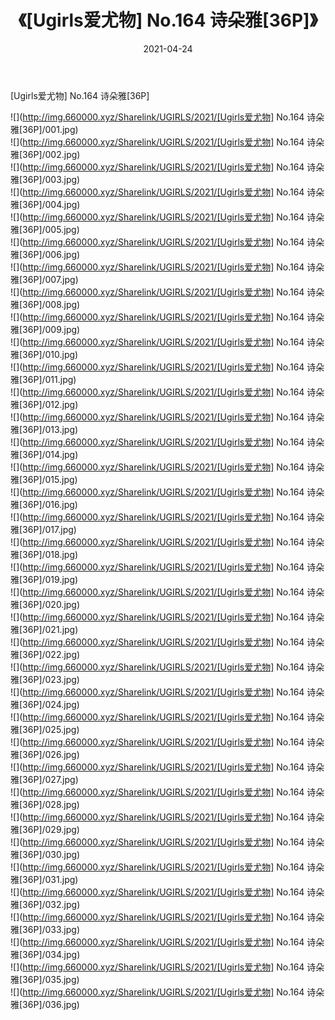 ﻿---
layout: post
title:  《[Ugirls爱尤物] No.164 诗朵雅[36P]》
date:   2021-04-24
img: http://img.660000.xyz/Sharelink/UGIRLS/2021/[Ugirls爱尤物] No.164 诗朵雅[36P]/000.jpg
categories: [美女, 清纯, 唯美]
---

[Ugirls爱尤物] No.164 诗朵雅[36P]

  ![](http://img.660000.xyz/Sharelink/UGIRLS/2021/[Ugirls爱尤物] No.164 诗朵雅[36P]/001.jpg) <br> ![](http://img.660000.xyz/Sharelink/UGIRLS/2021/[Ugirls爱尤物] No.164 诗朵雅[36P]/002.jpg) <br> ![](http://img.660000.xyz/Sharelink/UGIRLS/2021/[Ugirls爱尤物] No.164 诗朵雅[36P]/003.jpg) <br> ![](http://img.660000.xyz/Sharelink/UGIRLS/2021/[Ugirls爱尤物] No.164 诗朵雅[36P]/004.jpg) <br> ![](http://img.660000.xyz/Sharelink/UGIRLS/2021/[Ugirls爱尤物] No.164 诗朵雅[36P]/005.jpg) <br> ![](http://img.660000.xyz/Sharelink/UGIRLS/2021/[Ugirls爱尤物] No.164 诗朵雅[36P]/006.jpg) <br> ![](http://img.660000.xyz/Sharelink/UGIRLS/2021/[Ugirls爱尤物] No.164 诗朵雅[36P]/007.jpg) <br> ![](http://img.660000.xyz/Sharelink/UGIRLS/2021/[Ugirls爱尤物] No.164 诗朵雅[36P]/008.jpg) <br> ![](http://img.660000.xyz/Sharelink/UGIRLS/2021/[Ugirls爱尤物] No.164 诗朵雅[36P]/009.jpg) <br> ![](http://img.660000.xyz/Sharelink/UGIRLS/2021/[Ugirls爱尤物] No.164 诗朵雅[36P]/010.jpg) <br> ![](http://img.660000.xyz/Sharelink/UGIRLS/2021/[Ugirls爱尤物] No.164 诗朵雅[36P]/011.jpg) <br> ![](http://img.660000.xyz/Sharelink/UGIRLS/2021/[Ugirls爱尤物] No.164 诗朵雅[36P]/012.jpg) <br> ![](http://img.660000.xyz/Sharelink/UGIRLS/2021/[Ugirls爱尤物] No.164 诗朵雅[36P]/013.jpg) <br> ![](http://img.660000.xyz/Sharelink/UGIRLS/2021/[Ugirls爱尤物] No.164 诗朵雅[36P]/014.jpg) <br> ![](http://img.660000.xyz/Sharelink/UGIRLS/2021/[Ugirls爱尤物] No.164 诗朵雅[36P]/015.jpg) <br> ![](http://img.660000.xyz/Sharelink/UGIRLS/2021/[Ugirls爱尤物] No.164 诗朵雅[36P]/016.jpg) <br> ![](http://img.660000.xyz/Sharelink/UGIRLS/2021/[Ugirls爱尤物] No.164 诗朵雅[36P]/017.jpg) <br> ![](http://img.660000.xyz/Sharelink/UGIRLS/2021/[Ugirls爱尤物] No.164 诗朵雅[36P]/018.jpg) <br> ![](http://img.660000.xyz/Sharelink/UGIRLS/2021/[Ugirls爱尤物] No.164 诗朵雅[36P]/019.jpg) <br> ![](http://img.660000.xyz/Sharelink/UGIRLS/2021/[Ugirls爱尤物] No.164 诗朵雅[36P]/020.jpg) <br> ![](http://img.660000.xyz/Sharelink/UGIRLS/2021/[Ugirls爱尤物] No.164 诗朵雅[36P]/021.jpg) <br> ![](http://img.660000.xyz/Sharelink/UGIRLS/2021/[Ugirls爱尤物] No.164 诗朵雅[36P]/022.jpg) <br> ![](http://img.660000.xyz/Sharelink/UGIRLS/2021/[Ugirls爱尤物] No.164 诗朵雅[36P]/023.jpg) <br> ![](http://img.660000.xyz/Sharelink/UGIRLS/2021/[Ugirls爱尤物] No.164 诗朵雅[36P]/024.jpg) <br> ![](http://img.660000.xyz/Sharelink/UGIRLS/2021/[Ugirls爱尤物] No.164 诗朵雅[36P]/025.jpg) <br> ![](http://img.660000.xyz/Sharelink/UGIRLS/2021/[Ugirls爱尤物] No.164 诗朵雅[36P]/026.jpg) <br> ![](http://img.660000.xyz/Sharelink/UGIRLS/2021/[Ugirls爱尤物] No.164 诗朵雅[36P]/027.jpg) <br> ![](http://img.660000.xyz/Sharelink/UGIRLS/2021/[Ugirls爱尤物] No.164 诗朵雅[36P]/028.jpg) <br> ![](http://img.660000.xyz/Sharelink/UGIRLS/2021/[Ugirls爱尤物] No.164 诗朵雅[36P]/029.jpg) <br> ![](http://img.660000.xyz/Sharelink/UGIRLS/2021/[Ugirls爱尤物] No.164 诗朵雅[36P]/030.jpg) <br> ![](http://img.660000.xyz/Sharelink/UGIRLS/2021/[Ugirls爱尤物] No.164 诗朵雅[36P]/031.jpg) <br> ![](http://img.660000.xyz/Sharelink/UGIRLS/2021/[Ugirls爱尤物] No.164 诗朵雅[36P]/032.jpg) <br> ![](http://img.660000.xyz/Sharelink/UGIRLS/2021/[Ugirls爱尤物] No.164 诗朵雅[36P]/033.jpg) <br> ![](http://img.660000.xyz/Sharelink/UGIRLS/2021/[Ugirls爱尤物] No.164 诗朵雅[36P]/034.jpg) <br> ![](http://img.660000.xyz/Sharelink/UGIRLS/2021/[Ugirls爱尤物] No.164 诗朵雅[36P]/035.jpg) <br> ![](http://img.660000.xyz/Sharelink/UGIRLS/2021/[Ugirls爱尤物] No.164 诗朵雅[36P]/036.jpg) <br>